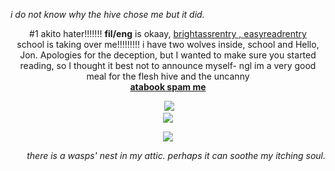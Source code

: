 <p align="left">
<i>i do not know why the hive chose me but it did.</i>

<p align="center">
#1 akito hater!!!!!!! <b>fil/eng</b> is okaay, <a href="https://rentry.co/han_yoojin">brightassrentry , <a href="https://rentry.co/kim_soleum">easyreadrentry</a>
<br> school is taking over me!!!!!!!!! i have two wolves inside, school and Hello, Jon. Apologies for the deception, but I wanted to make sure you started reading, so I thought it best not to announce myself- ngl im a very good meal for the flesh hive and the uncanny <br> <strong> <a href="https://roedeer.atabook.org/"> atabook spam me </a> </strong>

<p align="center">
<img>
<img src="https://media1.tenor.com/m/FrzEsk15-90AAAAC/tma-the-magnus-archives.gif"/> <br> <img src="https://media1.tenor.com/m/0kWFezSy8GkAAAAd/magnus-archives-magnus-institute.gif"/>
</p>

<p align="center">
<img src="https://64.media.tumblr.com/1c24fab9e4c2a272085173328dd3a8d0/tumblr_ozqv4uH4oW1wvu485o9_250.gif"/> 

<p align="right">
<i>there is a wasps' nest in my attic. perhaps it can soothe my itching soul.</i>
